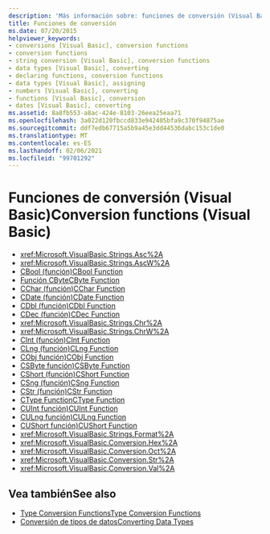 ```yaml
---
description: 'Más información sobre: funciones de conversión (Visual Basic)'
title: Funciones de conversión
ms.date: 07/20/2015
helpviewer_keywords:
- conversions [Visual Basic], conversion functions
- conversion functions
- string conversion [Visual Basic], conversion functions
- data types [Visual Basic], converting
- declaring functions, conversion functions
- data types [Visual Basic], assigning
- numbers [Visual Basic], converting
- functions [Visual Basic], conversion
- dates [Visual Basic], converting
ms.assetid: 8a8fb553-a8ac-424e-8103-26eea25eaa71
ms.openlocfilehash: 3a022d120fbccd833e942405bfa9c370f94875ae
ms.sourcegitcommit: ddf7edb67715a5b9a45e3dd44536dabc153c1de0
ms.translationtype: MT
ms.contentlocale: es-ES
ms.lasthandoff: 02/06/2021
ms.locfileid: "99701292"
---
```

# <a name="conversion-functions-visual-basic"></a><span data-ttu-id="f4ffd-103">Funciones de conversión (Visual Basic)</span><span class="sxs-lookup"><span data-stu-id="f4ffd-103">Conversion functions (Visual Basic)</span></span>

- <xref:Microsoft.VisualBasic.Strings.Asc%2A>
- <xref:Microsoft.VisualBasic.Strings.AscW%2A>
- [<span data-ttu-id="f4ffd-104">CBool (función)</span><span class="sxs-lookup"><span data-stu-id="f4ffd-104">CBool Function</span></span>](type-conversion-functions.md)
- [<span data-ttu-id="f4ffd-105">Función CByte</span><span class="sxs-lookup"><span data-stu-id="f4ffd-105">CByte Function</span></span>](type-conversion-functions.md)
- [<span data-ttu-id="f4ffd-106">CChar (función)</span><span class="sxs-lookup"><span data-stu-id="f4ffd-106">CChar Function</span></span>](type-conversion-functions.md)
- [<span data-ttu-id="f4ffd-107">CDate (función)</span><span class="sxs-lookup"><span data-stu-id="f4ffd-107">CDate Function</span></span>](type-conversion-functions.md)
- [<span data-ttu-id="f4ffd-108">CDbl (función)</span><span class="sxs-lookup"><span data-stu-id="f4ffd-108">CDbl Function</span></span>](type-conversion-functions.md)
- [<span data-ttu-id="f4ffd-109">CDec (función)</span><span class="sxs-lookup"><span data-stu-id="f4ffd-109">CDec Function</span></span>](type-conversion-functions.md)
- <xref:Microsoft.VisualBasic.Strings.Chr%2A>
- <xref:Microsoft.VisualBasic.Strings.ChrW%2A>
- [<span data-ttu-id="f4ffd-110">CInt (función)</span><span class="sxs-lookup"><span data-stu-id="f4ffd-110">CInt Function</span></span>](type-conversion-functions.md)
- [<span data-ttu-id="f4ffd-111">CLng (función)</span><span class="sxs-lookup"><span data-stu-id="f4ffd-111">CLng Function</span></span>](type-conversion-functions.md)
- [<span data-ttu-id="f4ffd-112">CObj función)</span><span class="sxs-lookup"><span data-stu-id="f4ffd-112">CObj Function</span></span>](type-conversion-functions.md)
- [<span data-ttu-id="f4ffd-113">CSByte función)</span><span class="sxs-lookup"><span data-stu-id="f4ffd-113">CSByte Function</span></span>](type-conversion-functions.md)
- [<span data-ttu-id="f4ffd-114">CShort (función)</span><span class="sxs-lookup"><span data-stu-id="f4ffd-114">CShort Function</span></span>](type-conversion-functions.md)
- [<span data-ttu-id="f4ffd-115">CSng (función)</span><span class="sxs-lookup"><span data-stu-id="f4ffd-115">CSng Function</span></span>](type-conversion-functions.md)
- [<span data-ttu-id="f4ffd-116">CStr (función)</span><span class="sxs-lookup"><span data-stu-id="f4ffd-116">CStr Function</span></span>](type-conversion-functions.md)
- [<span data-ttu-id="f4ffd-117">CType Function</span><span class="sxs-lookup"><span data-stu-id="f4ffd-117">CType Function</span></span>](ctype-function.md)
- [<span data-ttu-id="f4ffd-118">CUInt función)</span><span class="sxs-lookup"><span data-stu-id="f4ffd-118">CUInt Function</span></span>](type-conversion-functions.md)
- [<span data-ttu-id="f4ffd-119">CULng función)</span><span class="sxs-lookup"><span data-stu-id="f4ffd-119">CULng Function</span></span>](type-conversion-functions.md)
- [<span data-ttu-id="f4ffd-120">CUShort función)</span><span class="sxs-lookup"><span data-stu-id="f4ffd-120">CUShort Function</span></span>](type-conversion-functions.md)
- <xref:Microsoft.VisualBasic.Strings.Format%2A>
- <xref:Microsoft.VisualBasic.Conversion.Hex%2A>
- <xref:Microsoft.VisualBasic.Conversion.Oct%2A>
- <xref:Microsoft.VisualBasic.Conversion.Str%2A>
- <xref:Microsoft.VisualBasic.Conversion.Val%2A>

## <a name="see-also"></a><span data-ttu-id="f4ffd-121">Vea también</span><span class="sxs-lookup"><span data-stu-id="f4ffd-121">See also</span></span>

- [<span data-ttu-id="f4ffd-122">Type Conversion Functions</span><span class="sxs-lookup"><span data-stu-id="f4ffd-122">Type Conversion Functions</span></span>](type-conversion-functions.md)
- [<span data-ttu-id="f4ffd-123">Conversión de tipos de datos</span><span class="sxs-lookup"><span data-stu-id="f4ffd-123">Converting Data Types</span></span>](../../programming-guide/concepts/linq/converting-data-types.md)
